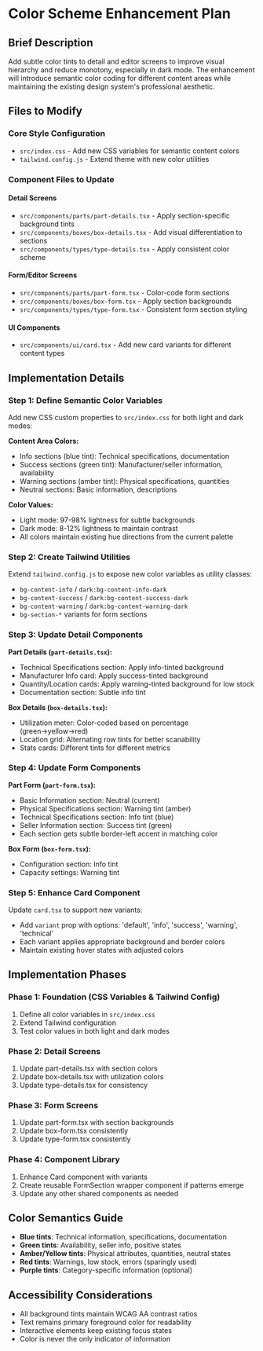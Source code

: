 # Color Scheme Enhancement Plan

## Brief Description

Add subtle color tints to detail and editor screens to improve visual hierarchy and reduce monotony, especially in dark mode. The enhancement will introduce semantic color coding for different content areas while maintaining the existing design system's professional aesthetic.

## Files to Modify

### Core Style Configuration
- `src/index.css` - Add new CSS variables for semantic content colors
- `tailwind.config.js` - Extend theme with new color utilities

### Component Files to Update

#### Detail Screens
- `src/components/parts/part-details.tsx` - Apply section-specific background tints
- `src/components/boxes/box-details.tsx` - Add visual differentiation to sections
- `src/components/types/type-details.tsx` - Apply consistent color scheme

#### Form/Editor Screens  
- `src/components/parts/part-form.tsx` - Color-code form sections
- `src/components/boxes/box-form.tsx` - Apply section backgrounds
- `src/components/types/type-form.tsx` - Consistent form section styling

#### UI Components
- `src/components/ui/card.tsx` - Add new card variants for different content types

## Implementation Details

### Step 1: Define Semantic Color Variables

Add new CSS custom properties to `src/index.css` for both light and dark modes:

**Content Area Colors:**
- Info sections (blue tint): Technical specifications, documentation
- Success sections (green tint): Manufacturer/seller information, availability
- Warning sections (amber tint): Physical specifications, quantities
- Neutral sections: Basic information, descriptions

**Color Values:**
- Light mode: 97-98% lightness for subtle backgrounds
- Dark mode: 8-12% lightness to maintain contrast
- All colors maintain existing hue directions from the current palette

### Step 2: Create Tailwind Utilities

Extend `tailwind.config.js` to expose new color variables as utility classes:
- `bg-content-info` / `dark:bg-content-info-dark`
- `bg-content-success` / `dark:bg-content-success-dark`
- `bg-content-warning` / `dark:bg-content-warning-dark`
- `bg-section-*` variants for form sections

### Step 3: Update Detail Components

**Part Details (`part-details.tsx`):**
- Technical Specifications section: Apply info-tinted background
- Manufacturer Info card: Apply success-tinted background
- Quantity/Location cards: Apply warning-tinted background for low stock
- Documentation section: Subtle info tint

**Box Details (`box-details.tsx`):**
- Utilization meter: Color-coded based on percentage (green→yellow→red)
- Location grid: Alternating row tints for better scanability
- Stats cards: Different tints for different metrics

### Step 4: Update Form Components

**Part Form (`part-form.tsx`):**
- Basic Information section: Neutral (current)
- Physical Specifications section: Warning tint (amber)
- Technical Specifications section: Info tint (blue)
- Seller Information section: Success tint (green)
- Each section gets subtle border-left accent in matching color

**Box Form (`box-form.tsx`):**
- Configuration section: Info tint
- Capacity settings: Warning tint

### Step 5: Enhance Card Component

Update `card.tsx` to support new variants:
- Add `variant` prop with options: 'default', 'info', 'success', 'warning', 'technical'
- Each variant applies appropriate background and border colors
- Maintain existing hover states with adjusted colors

## Implementation Phases

### Phase 1: Foundation (CSS Variables & Tailwind Config)
1. Define all color variables in `src/index.css`
2. Extend Tailwind configuration
3. Test color values in both light and dark modes

### Phase 2: Detail Screens
1. Update part-details.tsx with section colors
2. Update box-details.tsx with utilization colors
3. Update type-details.tsx for consistency

### Phase 3: Form Screens
1. Update part-form.tsx with section backgrounds
2. Update box-form.tsx consistently
3. Update type-form.tsx consistently

### Phase 4: Component Library
1. Enhance Card component with variants
2. Create reusable FormSection wrapper component if patterns emerge
3. Update any other shared components as needed

## Color Semantics Guide

- **Blue tints**: Technical information, specifications, documentation
- **Green tints**: Availability, seller info, positive states
- **Amber/Yellow tints**: Physical attributes, quantities, neutral states
- **Red tints**: Warnings, low stock, errors (sparingly used)
- **Purple tints**: Category-specific information (optional)

## Accessibility Considerations

- All background tints maintain WCAG AA contrast ratios
- Text remains primary foreground color for readability
- Interactive elements keep existing focus states
- Color is never the only indicator of information